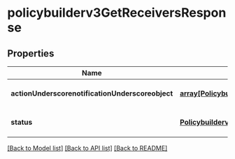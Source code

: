 # policybuilderv3GetReceiversResponse

## Properties
Name | Type | Description | Notes
------------ | ------------- | ------------- | -------------
**actionUnderscorenotificationUnderscoreobject** | [**array[Policybuilderv3ActionNotificationObject]**](Policybuilderv3ActionNotificationObject.md) |  | [optional] [default to null]
**status** | [**Policybuilderv3StatusResponseBase**](Policybuilderv3StatusResponseBase.md) |  | [optional] [default to null]

[[Back to Model list]](../README.md#documentation-for-models) [[Back to API list]](../README.md#documentation-for-api-endpoints) [[Back to README]](../README.md)


